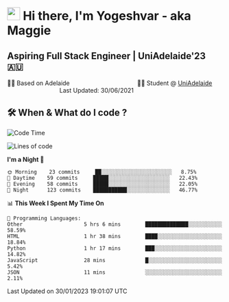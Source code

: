 <h1><img src="https://emojis.slackmojis.com/emojis/images/1531849430/4246/blob-sunglasses.gif?1531849430" width="30"/> Hi there, I'm Yogeshvar - aka Maggie</h1>

## Aspiring Full Stack Engineer | UniAdelaide'23 🇦🇺  
🏂🏻  Based on Adelaide &nbsp;&nbsp;&nbsp;&nbsp;&nbsp;&nbsp;&nbsp;&nbsp;&nbsp;&nbsp;&nbsp;&nbsp;&nbsp;&nbsp;&nbsp;&nbsp;&nbsp;&nbsp;&nbsp;&nbsp;&nbsp;&nbsp;&nbsp;&nbsp;&nbsp;&nbsp;&nbsp;&nbsp;&nbsp;&nbsp;&nbsp;&nbsp;&nbsp;&nbsp;&nbsp;&nbsp;&nbsp;&nbsp;&nbsp;👨‍💻 Student @ [UniAdelaide](https://www.adelaide.edu.au)   &nbsp;&nbsp;&nbsp;&nbsp;&nbsp;&nbsp;&nbsp;&nbsp;&nbsp;&nbsp;&nbsp;&nbsp;&nbsp;&nbsp;&nbsp;&nbsp;&nbsp;&nbsp;&nbsp;&nbsp;&nbsp;&nbsp;&nbsp;&nbsp;&nbsp;&nbsp;&nbsp;&nbsp;&nbsp;&nbsp;&nbsp;Last Updated: 30/06/2021

## 🛠 When & What do I code ?  

<!--START_SECTION:waka-->
![Code Time](http://img.shields.io/badge/Code%20Time-1%2C917%20hrs%2059%20mins-blue)

![Lines of code](https://img.shields.io/badge/From%20Hello%20World%20I%27ve%20Written-2%20Million%20lines%20of%20code-blue)

**I'm a Night 🦉** 

```text
🌞 Morning    23 commits     ██░░░░░░░░░░░░░░░░░░░░░░░   8.75% 
🌆 Daytime    59 commits     █████░░░░░░░░░░░░░░░░░░░░   22.43% 
🌃 Evening    58 commits     █████░░░░░░░░░░░░░░░░░░░░   22.05% 
🌙 Night      123 commits    ███████████░░░░░░░░░░░░░░   46.77%

```


📊 **This Week I Spent My Time On** 

```text
💬 Programming Languages: 
Other                    5 hrs 6 mins        ██████████████░░░░░░░░░░░   58.59% 
HTML                     1 hr 38 mins        ████░░░░░░░░░░░░░░░░░░░░░   18.84% 
Python                   1 hr 17 mins        ███░░░░░░░░░░░░░░░░░░░░░░   14.82% 
JavaScript               28 mins             █░░░░░░░░░░░░░░░░░░░░░░░░   5.42% 
JSON                     11 mins             ░░░░░░░░░░░░░░░░░░░░░░░░░   2.11%

```


 Last Updated on 30/01/2023 19:01:07 UTC
<!--END_SECTION:waka-->

